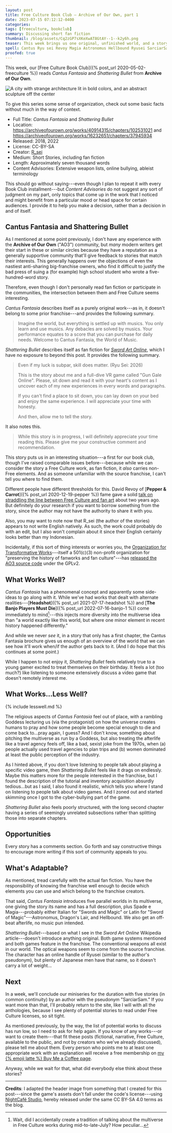 ```yaml
---
layout: post
title: Free Culture Book Club — Archive of Our Own, part 1
date: 2023-07-15 07:12:12-0400
categories:
tags: [freeculture, bookclub]
summary: Discussing short fan fiction
thumbnail: /blog/assets/Cq2zGP7sXKeXwAT8GtAY--1--k2y6h.png
teaser: This week brings us one original, unfinished world, and a story that seems to largely only reference its root franchise.
spell: Cantus Ryu sei Revoy Magia Astronomus Hellbound Ryusei SarciarSam 
proofed: true
---
```


This week, our [Free Culture Book Club]({% post_url 2020-05-02-freeculture %}) reads *Cantus Fantasia* and *Shattering Bullet* from **Archive of Our Own**.

![A city with strange architecture lit in bold colors, and an abstract sculpture off the center](/blog/assets/Cq2zGP7sXKeXwAT8GtAY--1--k2y6h.png "I couldn't find any images that actually made sense.")

To give this series some sense of organization, check out some basic facts without much in the way of context.

 * Full Title:  *Cantus Fantasia* and *Shattering Bullet*
 * Location:  <https://archiveofourown.org/works/40914315/chapters/102531021> and <https://archiveofourown.org/works/16232651/chapters/37945934>
 * Released:  2018, 2022
 * License:  CC-BY-SA
 * Creator:  [R_sei](https://archiveofourown.org/users/R_sei/pseuds/R_sei)
 * Medium:  Short Stories, including fan fiction
 * Length:  Approximately seven thousand words
 * Content Advisories:  Extensive weapon lists, online bullying, ableist terminology

This should go without saying---even though I plan to repeat it with every Book Club installment---but *Content Advisories* do not suggest any sort of judgment on my part, only topics that come up in the work that I noticed and might benefit from a particular mood or head space for certain audiences.  I provide it to help you make a decision, rather than a decision in and of itself.

## Cantus Fantasia and Shattering Bullet

As I mentioned at some point previously, I don't have any experience with the **Archive of Our Own** ("AO3") community, but *many* modern writers get their start in these or similar circles because they have a reputation as a generally supportive community that'll give feedback to stories that match their interests.  This generally happens over the objections of even the nastiest anti-sharing big-franchise owners, who find it difficult to justify the bad press of suing a (for example) high school student who wrote a five-hundred-word story.

Therefore, even though I don't personally read fan fiction or participate in the communities, the intersection between them and Free Culture seems interesting.

*Cantus Fantasia* describes itself as a purely original work---as in, it doesn't belong to some prior franchise---and provides the following summary.

 > Imagine the world, but everything is settled up with musics. You only learn and use musics. Any debacles are solved by musics. Your performance equates to a score that you can purchase for daily needs. Welcome to Cantus Fantasia, the World of Music.

*Shattering Bullet* describes itself as fan fiction for [*Sword Art Online*](https://en.wikipedia.org/wiki/Sword_Art_Online), which I have no exposure to beyond this post.  It provides the following summary.

 > Even if my luck is subpar, skill does matter. (Ryu Sei: 2026)
 >
 > This is the story about me and a full-dive VR game called "Gun Gale Online". Please, sit down and read it with your heart's content as I uncover each of my new experiences in every words and paragraphs.
 >
 > If you can't find a place to sit down, you can lay down on your bed and enjoy the same experience. I will appreciate your time with honesty.
 >
 > And then, allow me to tell the story.

It also notes this.

 > While this story is in progress, I will definitely appreciate your time reading this. Please give me your constructive comment and recommendation.

This story puts us in an interesting situation---a first for our book club, though I've raised comparable issues before---because while we can consider the story a Free Culture work, as fan fiction, it *also* carries non-Free elements.  And as someone unfamiliar with the source franchise, I can't tell you where to find them.

Different people have different thresholds for this.  David Revoy of [**Pepper & Carrot**]({% post_url 2020-12-19-pepper %}) fame gave a solid [talk on straddling the line between Free Culture and fan art](https://media.libreplanet.org/u/libreplanet/m/how-to-free-the-imagination/) about two years ago.  But definitely do your research if you want to borrow something from the story, since the author may not have the authority to share it with you.

Also, you may want to note now that R_sei (the author of the stories) appears to not write English natively.  As such, the work could probably do with an edit, but I also won't complain about it since their English certainly looks better than my Indonesian.

Incidentally, if this sort of thing interests or worries you, the [Organization for Transformative Works](https://www.transformativeworks.org/)---itself a 501(c)(3) non-profit organization for "preserving the history of fanworks and fan culture"---has [released the AO3 source code](https://github.com/otwcode/otwarchive/) under the GPLv2.

## What Works Well?

*Cantus Fantasia* has a phenomenal concept and apparently some side-ideas to go along with it.  While we've had works that dealt with alternate realities---[**Headshot**]({% post_url 2021-07-17-headshot %}) and [**The Banjo Players Must Die**]({% post_url 2022-07-16-banjo-1 %}) come immediately to mind[^1]---this injects more diversity into the multiverse idea than "a world exactly like this world, but where one minor element in recent history happened differently."

And while we never *see* it, in a story that only has a first chapter, the Cantus Fantasia brochure gives us enough of an overview of the world that we can see how it'll work when/if the author gets back to it.  (And I do hope that this continues at some point.)

While I happen to not enjoy it, *Shattering Bullet* feels relatively true to a young gamer excited to treat themselves on their birthday.  It feels a lot (too much?) like listening to someone extensively discuss a video game that doesn't remotely interest me.

## What Works...Less Well?

{% include lesswell.md %}

The religious aspects of *Cantus Fantasia* feel out of place, with a rambling Goddess lecturing us (via the protagonist) on how the universe creates humans to pray and how some people become special enough to die and come back to...pray again, I guess?  And I don't know, something about pitching the multiverse as run by a Goddess, but also treating the afterlife like a travel agency feels off, like a bad, sexist joke from the 1970s, when (a) people actually used travel agencies to plan trips and (b) women dominated at least the public perception of the industry.

As I hinted above, if you don't love listening to people talk about playing a specific video game, then *Shattering Bullet* feels like it drags on endlessly.  Maybe this matters more for the people interested in the franchise, but I found the description of the tutorial and inventory acquisition absurdly tedious...but as I said, I also found it realistic, which tells you where I stand on listening to people talk about video games.  And I zoned out and started skimming once I got to the cyber-bullying part of the game.

*Shattering Bullet* also feels poorly structured, with the long second chapter having a series of seemingly unrelated subsections rather than splitting those into separate chapters.

## Opportunities

Every story has a comments section.  Go forth and say constructive things to encourage more writing if this sort of community appeals to you.

## What's Adaptable?

As mentioned, tread carefully with the actual fan fiction.  You have the responsibility of knowing the franchise well enough to decide which elements you can use and which belong to the franchise creators.

That said, *Cantus Fantasia* introduces five parallel worlds in its multiverse, one giving the story its name and has a full description, plus Spade e Magia---probably either Italian for "Swords and Magic" or Latin for "Sword of Magic"---Astronomus, Dragon's Lair, and Hellbound.  We also get an off-beat afterlife, no music pun intended.

*Shattering Bullet*---based on what I see in the *Sword Art Online* Wikipedia article---doesn't introduce anything original.  Both game systems mentioned and both games feature in the franchise.  The conventional weapons all exist in our world.  The optical weapons seem to come from the source franchise.  The character has an online handle of Ryusei (similar to the author's pseudonym), but plenty of Japanese men have that name, so it doesn't carry a lot of weight...

## Next

In a week, we'll conclude our miniseries for the duration with five stories (in common continuity) by an author with the pseudonym "SarciarSam."  If you want more than that, I'll probably return to the site, like I will with all the anthologies, because I see plenty of potential stories to read under Free Culture licenses, so sit tight.

As mentioned previously, by the way, the list of potential works to discuss has run low, so I need to ask for help again.  If you know of any works---or want to create them---that fit these posts (fictional, narrative, Free Culture, available to the public, and not by creators who we've already discussed), please tell me about them.  Every person who points me to at least one appropriate work with an explanation will receive a free membership on [my {% emoji latte %} Buy Me a Coffee page](https://buymeacoffee.com/jcolag).

Anyway, while we wait for that, what did everybody else think about these stories?

* * *

**Credits**:  I adapted the header image from something that I created for this post---since the game's assets don't fall under the code's license---using [NightCafé Studio](https://nightcafe.studio/), hereby released under the same CC BY-SA 4.0 terms as the blog.

[^1]:  Wait, did I accidentally create a tradition of talking about the multiverse in Free Culture works during mid-to-late-July?  How peculiar...
